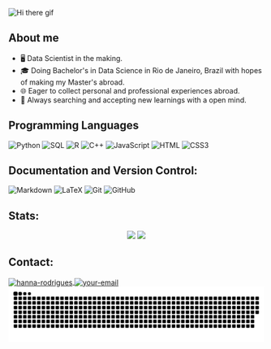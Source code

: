 ![Hi there gif](https://github.com/kayo-ko/kayo-ko/assets/62913271/7b5df04b-0e67-44c3-ab9a-90d1343a36b9)

## About me
- 🖥  Data Scientist in the making.
- 🎓 Doing Bachelor's in Data Science in Rio de Janeiro, Brazil with hopes of making my Master's abroad.
- 🌐 Eager to collect personal and professional experiences abroad.
- 🧠 Always searching and accepting new learnings with a open mind.

## Programming Languages
![Python](https://img.shields.io/badge/Python%20-%2314354C.svg?style=for-the-badge&logo=python&logoColor=white) 
![SQL](https://img.shields.io/badge/SQL-00000F?style=for-the-badge&logo=mysql&logoColor=white)
![R](https://img.shields.io/badge/R-%23276DC3.svg?style=for-the-badge&logo=R&logoColor=white)
![C++](https://img.shields.io/badge/C%2B%2B-00599C?style=for-the-badge&logo=c%2B%2B&logoColor=white)
![JavaScript](https://img.shields.io/badge/JavaScript-323330?style=for-the-badge&logo=javascript&logoColor=F7DF1E)
![HTML](https://img.shields.io/badge/HTML5-E34F26?style=for-the-badge&logo=html5&logoColor=white)
![CSS3](https://img.shields.io/badge/CSS3-1572B6?style=for-the-badge&logo=css3&logoColor=white)

## Documentation and Version Control:
![Markdown](https://img.shields.io/badge/markdown-%23000000.svg?style=for-the-badge&logo=markdown&logoColor=white)
![LaTeX](https://img.shields.io/badge/LaTeX-%23008080.svg?style=for-the-badge&logo=latex&logoColor=white)
![Git](https://img.shields.io/badge/git-%23F05033.svg?style=for-the-badge&logo=git&logoColor=white)
![GitHub](https://img.shields.io/badge/github-%23121011.svg?style=for-the-badge&logo=github&logoColor=white) 

## Stats:
<div align="center">
  <img height="150em" src="https://github-readme-stats.vercel.app/api?username=kayo-ko&show_icons=true&theme=gotham&include_all_commits=true&count_private=true"/>
  <img height="150em" src="https://github-readme-stats.vercel.app/api/top-langs/?username=kayo-ko&layout=compact&langs_count=5&theme=gotham"/>
</div>

## Contact:

<a href="https://www.linkedin.com/in/kayoyokoyamareis/" target="blank">
  <img align="center" src="https://img.shields.io/badge/-LinkedIn-039BE5?style=for-the-badge&logo=Linkedin&logoColor=white&link=https://www.linkedin.com/in/mgrootendorst/" alt="hanna-rodrigues"/>
</a>
<a href="mailto:kayo_reis1@hotmail.com" target="blank">
  <img align="center" src="https://img.shields.io/badge/Microsoft_Outlook-0078D4?style=for-the-badge&logo=microsoft-outlook&logoColor=white&link=mailto:kayo_reis1@hotmail.com" alt="your-email"/>
</a>

<picture>
  <source
    media="(prefers-color-scheme: dark)"
    srcset="https://github.com/kayo-ko/kayo-ko/blob/manual-run-output/only-svg/github-contribution-grid-snake-dark.svg"
  />
  <source
    media="(prefers-color-scheme: light)"
    srcset="https://github.com/kayo-ko/kayo-ko/blob/manual-run-output/only-svg/github-contribution-grid-snake.svg"
  />
  <img
    alt="github contribution grid snake animation"
    src="https://github.com/kayo-ko/kayo-ko/blob/manual-run-output/only-svg/github-contribution-grid-snake.svg"
  />
</picture>
